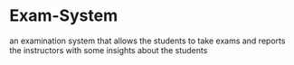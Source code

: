 # Exam-System
an examination system that allows the students to take exams and reports the instructors with some insights about the students
